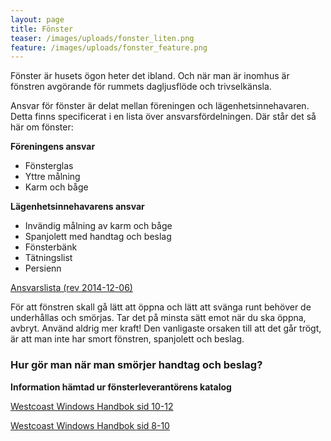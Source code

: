 ```yaml
---
layout: page
title: Fönster
teaser: /images/uploads/fonster_liten.png
feature: /images/uploads/fonster_feature.png
---
```

Fönster är husets ögon heter det ibland. Och när man är inomhus är fönstren avgörande för rummets dagljusflöde och trivselkänsla.

Ansvar för fönster är delat mellan föreningen och lägenhetsinnehavaren. Detta finns specificerat i en lista över ansvarsfördelningen. Där står det så här om fönster:

**Föreningens ansvar**

* Fönsterglas
* Yttre målning
* Karm och båge

**Lägenhetsinnehavarens ansvar**

* Invändig målning av karm och båge
* Spanjolett med handtag och beslag
* Fönsterbänk
* Tätningslist
* Persienn 

[](images/uploads/Ansvarsfordelning_rev_Brf_bilaga_2014-12-06.pdf)[Ansvarslista (rev 2014-12-06)](/images/uploads/Ansvarsfordelning_rev_Brf_bilaga_2014-12-06.pdf)

För att fönstren skall gå lätt att öppna och lätt att svänga runt behöver de underhållas och smörjas. Tar det på minsta sätt emot när du ska öppna, avbryt. Använd aldrig mer kraft! Den vanligaste orsaken till att det går trögt, är att man inte har smort fönstren, spanjolett och beslag.

### Hur gör man när man smörjer handtag och beslag?

**Information hämtad ur fönsterleverantörens katalog**

[Westcoast Windows Handbok sid 10-12](/images/uploads/Wescoast_Windows_Handbok_sid_10-12.pdf)

[Westcoast Windows Handbok sid 8-10](/images/uploads/Westcoast_Windows_Handbok_sid_8-10.pdf)